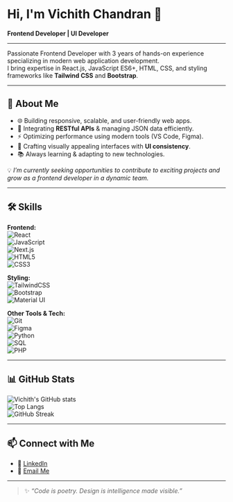 # Hi, I'm Vichith Chandran 👋  

**Frontend Developer | UI Developer**  

---

Passionate Frontend Developer with 3 years of hands-on experience specializing in modern web application development.  
I bring expertise in React.js, JavaScript ES6+, HTML, CSS, and styling frameworks like **Tailwind CSS** and **Bootstrap**.  

---

## 🚀 About Me  

- 🌐 Building responsive, scalable, and user-friendly web apps.  
- 🔗 Integrating **RESTful APIs** & managing JSON data efficiently.  
- ⚡ Optimizing performance using modern tools (VS Code, Figma).  
- 🎨 Crafting visually appealing interfaces with **UI consistency**.  
- 📚 Always learning & adapting to new technologies.  

💡 *I’m currently seeking opportunities to contribute to exciting projects and grow as a frontend developer in a dynamic team.*  

---

## 🛠️ Skills  

**Frontend:**  
![React](https://img.shields.io/badge/-React-61DAFB?logo=react&logoColor=black&style=flat)  
![JavaScript](https://img.shields.io/badge/-JavaScript-F7DF1E?logo=javascript&logoColor=black&style=flat)  
![Next.js](https://img.shields.io/badge/-Next.js-000000?logo=next.js&logoColor=white&style=flat)  
![HTML5](https://img.shields.io/badge/-HTML5-E34F26?logo=html5&logoColor=white&style=flat)  
![CSS3](https://img.shields.io/badge/-CSS3-1572B6?logo=css3&logoColor=white&style=flat)  

**Styling:**  
![TailwindCSS](https://img.shields.io/badge/-TailwindCSS-38B2AC?logo=tailwind-css&logoColor=white&style=flat)  
![Bootstrap](https://img.shields.io/badge/-Bootstrap-7952B3?logo=bootstrap&logoColor=white&style=flat)  
![Material UI](https://img.shields.io/badge/-MUI-007FFF?logo=mui&logoColor=white&style=flat)  

**Other Tools & Tech:**  
![Git](https://img.shields.io/badge/-Git-F05032?logo=git&logoColor=white&style=flat)  
![Figma](https://img.shields.io/badge/-Figma-F24E1E?logo=figma&logoColor=white&style=flat)  
![Python](https://img.shields.io/badge/-Python-3776AB?logo=python&logoColor=white&style=flat)  
![SQL](https://img.shields.io/badge/-SQL-003B57?logo=database&logoColor=white&style=flat)  
![PHP](https://img.shields.io/badge/-PHP-777BB4?logo=php&logoColor=white&style=flat)  

---

## 📊 GitHub Stats  

![Vichith's GitHub stats](https://github-readme-stats.vercel.app/api?username=vichithchandran&show_icons=true&theme=tokyonight)  
![Top Langs](https://github-readme-stats.vercel.app/api/top-langs/?username=vichithchandran&layout=compact&theme=tokyonight)  
![GitHub Streak](https://streak-stats.demolab.com?user=vichithchandran&theme=tokyonight&hide_border=false)  

---

## 📫 Connect with Me  

- 💼 [LinkedIn](www.linkedin.com/in/vichith-chandran-652307209)  
- 📧 [Email Me](mailto:your.email@example.com)  

---

> ✨ *“Code is poetry. Design is intelligence made visible.”*  
